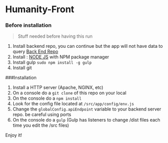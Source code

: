 # Humanity-Front
### Before installation 
> Stuff needed before having this run

1. Install backend repo, you can continue but the app will not have data to query [Back End Repo](https://github.com/yayobyte/Humanity-Back)
2. Install : [NODE JS](https://nodejs.org/en/) with NPM package manager
3. Install gulp `sudo npm install -g gulp`
4. Install git

###Installation
1. Install a HTTP server (Apache, NGINX, etc) 
2. On a console do a `git clone` of this repo on your local
3. On the console do a `npm install`
4. Look for the config file located at `/src/app/config/env.js`
5. Change the  `globalConfig.apiEndpoint` variable to your backend server repo. be careful using ports
6. On the console do a `gulp` (Gulp has listeners to change /dist files each time you edit the /src files)

Enjoy it!
